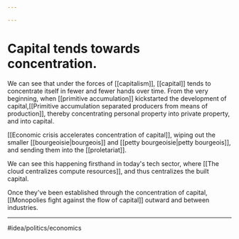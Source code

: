```yaml
---

---
```

# Capital tends towards concentration. 
We can see that under the forces of [[capitalism]], [[capital]] tends to concentrate itself in fewer and fewer hands over time. From the very beginning, when [[primitive accumulation]] kickstarted the development of capital,[[Primitive accumulation separated producers from means of production]], thereby concentrating personal property into private property, and into capital. 

[[Economic crisis accelerates concentration of capital]], wiping out the smaller [[bourgeoisie|bourgeois]] and [[petty bourgeoisie|petty bourgeois]], and sending them into the [[proletariat]].  

We can see this happening firsthand in today's tech sector, where [[The cloud centralizes compute resources]], and thus centralizes the built capital. 

Once they've been established through the concentration of capital, [[Monopolies fight against the flow of capital]] outward and between industries. 

---
#idea/politics/economics 